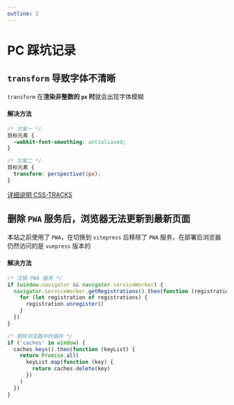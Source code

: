 ```yaml
---
outline: 2
---
```


# PC 踩坑记录

## `transform` 导致字体不清晰

`transform` 在**渲染非整数的 `px` 时**就会出现字体模糊

#### 解决方法

```css
/* 方案一 */
目标元素 {
  -webkit-font-smoothing: antialiased;
}

/* 方案二 */
目标元素 {
  transform: perspective(1px);
}
```

[详细说明 CSS-TRACKS](https://css-tricks.com/forums/topic/transforms-cause-font-smoothing-weirdness-in-webkit/)

## 删除 `PWA` 服务后，浏览器无法更新到最新页面

本站之前使用了 `PWA`，在切换到 `vitepress` 后移除了 `PWA` 服务，在部署后浏览器仍然访问的是 `vuepress` 版本的

#### 解决方法

```js
/* 注销 PWA 服务 */
if (window.navigator && navigator.serviceWorker) {
  navigator.serviceWorker.getRegistrations().then(function (registrations) {
    for (let registration of registrations) {
      registration.unregister()
    }
  })
}

/* 删除浏览器中的缓存 */
if ('caches' in window) {
  caches.keys().then(function (keyList) {
    return Promise.all(
      keyList.map(function (key) {
        return caches.delete(key)
      })
    )
  })
}
```
